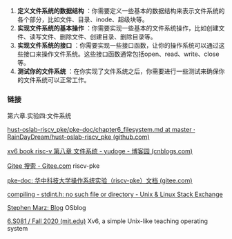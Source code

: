 1. **定义文件系统的数据结构** ：你需要定义一些基本的数据结构来表示文件系统的各个部分，比如文件、目录、inode、超级块等。
2. **实现文件系统的基本操作** ：你需要实现一些基本的文件系统操作，比如创建文件、读写文件、删除文件、创建目录、删除目录等。
3. **实现文件系统的接口** ：你需要实现一些接口函数，让你的操作系统可以通过这些接口来操作文件系统。这些接口函数通常包括open、read、write、close等。
4. **测试你的文件系统** ：在你实现了文件系统之后，你需要进行一些测试来确保你的文件系统可以正常工作。

### 链接

第六章.实验四:文件系统

[hust-oslab-riscv_pke/pke-doc/chapter6_filesystem.md at master · RainDayDream/hust-oslab-riscv_pke (github.com)](https://github.com/RainDayDream/hust-oslab-riscv_pke/blob/master/pke-doc/chapter6_filesystem.md)

[xv6 book risc-v 第八章 文件系统 - yudoge - 博客园 (cnblogs.com)](https://www.cnblogs.com/lilpig/p/17305982.html)

[Gitee 搜索 - Gitee.com](https://search.gitee.com/?skin=rec&type=repository&q=riscv-pke) riscv-pke

[pke-doc: 华中科技大学操作系统实验（riscv-pke）文档 (gitee.com)](https://gitee.com/hustos/pke-doc?_from=gitee_search)

[compiling - stdint.h: no such file or directory - Unix &amp; Linux Stack Exchange](https://unix.stackexchange.com/questions/669143/stdint-h-no-such-file-or-directory)


[Stephen Marz: Blog](https://osblog.stephenmarz.com/)    OSblog

[6.S081 / Fall 2020 (mit.edu)](https://pdos.csail.mit.edu/6.828/2020/xv6.html)    Xv6, a simple Unix-like teaching operating system
